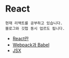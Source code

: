 # React

```
현재 리액트를 공부하고 있습니다.
블로그와 깃헙 동시 업르도 됩니다.
```

- [React란](https://github.com/Jeong-Hyowon/React/blob/main/React%EB%9E%80.md)
- [Webpack과 Babel](https://github.com/Jeong-Hyowon/React/blob/main/Webpack%EA%B3%BC%20Babel.md)
- [JSX](https://github.com/Jeong-Hyowon/React/blob/main/JSX.md)